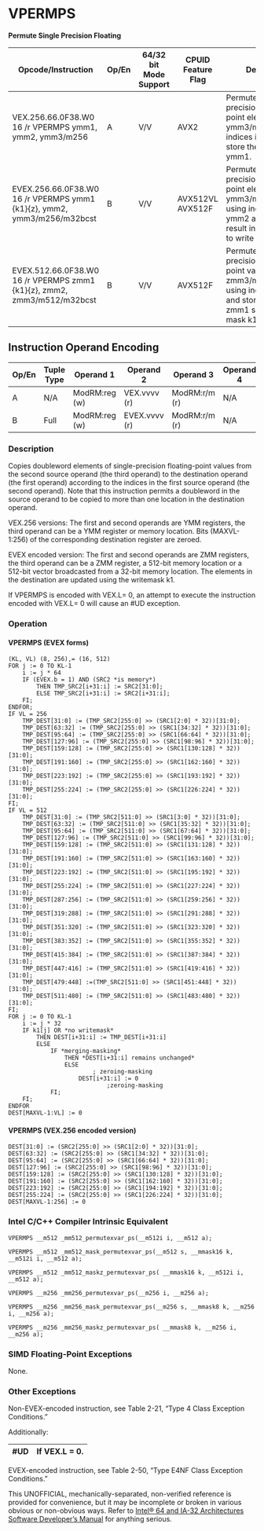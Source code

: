 # VPERMPS

**Permute Single Precision Floating**

| Opcode/Instruction                                                      | Op/En | 64/32 bit Mode Support | CPUID Feature Flag | Description                                                                                                                                        |
| ----------------------------------------------------------------------- | ----- | ---------------------- | ------------------ | -------------------------------------------------------------------------------------------------------------------------------------------------- |
| VEX.256.66.0F38.W0 16 /r VPERMPS ymm1, ymm2, ymm3/m256                  | A     | V/V                    | AVX2               | Permute single-precision floating-point elements in ymm3/m256 using indices in ymm2 and store the result in ymm1.                                  |
| EVEX.256.66.0F38.W0 16 /r VPERMPS ymm1 {k1}{z}, ymm2, ymm3/m256/m32bcst | B     | V/V                    | AVX512VL AVX512F   | Permute single-precision floating-point elements in ymm3/m256/m32bcst using indexes in ymm2 and store the result in ymm1 subject to write mask k1. |
| EVEX.512.66.0F38.W0 16 /r VPERMPS zmm1 {k1}{z}, zmm2, zmm3/m512/m32bcst | B     | V/V                    | AVX512F            | Permute single-precision floating-point values in zmm3/m512/m32bcst using indices in zmm2 and store the result in zmm1 subject to write mask k1.   |

## Instruction Operand Encoding

| Op/En | Tuple Type | Operand 1     | Operand 2     | Operand 3     | Operand 4 |
| ----- | ---------- | ------------- | ------------- | ------------- | --------- |
| A     | N/A        | ModRM:reg (w) | VEX.vvvv (r)  | ModRM:r/m (r) | N/A       |
| B     | Full       | ModRM:reg (w) | EVEX.vvvv (r) | ModRM:r/m (r) | N/A       |

### Description

Copies doubleword elements of single-precision floating-point values from the second source operand (the third operand) to the destination operand (the first operand) according to the indices in the first source operand (the second operand). Note that this instruction permits a doubleword in the source operand to be copied to more than one location in the destination operand.

VEX.256 versions: The first and second operands are YMM registers, the third operand can be a YMM register or memory location. Bits (MAXVL-1:256) of the corresponding destination register are zeroed.

EVEX encoded version: The first and second operands are ZMM registers, the third operand can be a ZMM register, a 512-bit memory location or a 512-bit vector broadcasted from a 32-bit memory location. The elements in the destination are updated using the writemask k1.

If VPERMPS is encoded with VEX.L= 0, an attempt to execute the instruction encoded with VEX.L= 0 will cause an #​​​UD exception.

### Operation

#### VPERMPS (EVEX forms)

```
(KL, VL) (8, 256),= (16, 512)
FOR j := 0 TO KL-1
    i := j * 64
    IF (EVEX.b = 1) AND (SRC2 *is memory*)
        THEN TMP_SRC2[i+31:i] := SRC2[31:0];
        ELSE TMP_SRC2[i+31:i] := SRC2[i+31:i];
    FI;
ENDFOR;
IF VL = 256
    TMP_DEST[31:0] := (TMP_SRC2[255:0] >> (SRC1[2:0] * 32))[31:0];
    TMP_DEST[63:32] := (TMP_SRC2[255:0] >> (SRC1[34:32] * 32))[31:0];
    TMP_DEST[95:64] := (TMP_SRC2[255:0] >> (SRC1[66:64] * 32))[31:0];
    TMP_DEST[127:96] := (TMP_SRC2[255:0] >> (SRC1[98:96] * 32))[31:0];
    TMP_DEST[159:128] := (TMP_SRC2[255:0] >> (SRC1[130:128] * 32))[31:0];
    TMP_DEST[191:160] := (TMP_SRC2[255:0] >> (SRC1[162:160] * 32))[31:0];
    TMP_DEST[223:192] := (TMP_SRC2[255:0] >> (SRC1[193:192] * 32))[31:0];
    TMP_DEST[255:224] := (TMP_SRC2[255:0] >> (SRC1[226:224] * 32))[31:0];
FI;
IF VL = 512
    TMP_DEST[31:0] := (TMP_SRC2[511:0] >> (SRC1[3:0] * 32))[31:0];
    TMP_DEST[63:32] := (TMP_SRC2[511:0] >> (SRC1[35:32] * 32))[31:0];
    TMP_DEST[95:64] := (TMP_SRC2[511:0] >> (SRC1[67:64] * 32))[31:0];
    TMP_DEST[127:96] := (TMP_SRC2[511:0] >> (SRC1[99:96] * 32))[31:0];
    TMP_DEST[159:128] := (TMP_SRC2[511:0] >> (SRC1[131:128] * 32))[31:0];
    TMP_DEST[191:160] := (TMP_SRC2[511:0] >> (SRC1[163:160] * 32))[31:0];
    TMP_DEST[223:192] := (TMP_SRC2[511:0] >> (SRC1[195:192] * 32))[31:0];
    TMP_DEST[255:224] := (TMP_SRC2[511:0] >> (SRC1[227:224] * 32))[31:0];
    TMP_DEST[287:256] := (TMP_SRC2[511:0] >> (SRC1[259:256] * 32))[31:0];
    TMP_DEST[319:288] := (TMP_SRC2[511:0] >> (SRC1[291:288] * 32))[31:0];
    TMP_DEST[351:320] := (TMP_SRC2[511:0] >> (SRC1[323:320] * 32))[31:0];
    TMP_DEST[383:352] := (TMP_SRC2[511:0] >> (SRC1[355:352] * 32))[31:0];
    TMP_DEST[415:384] := (TMP_SRC2[511:0] >> (SRC1[387:384] * 32))[31:0];
    TMP_DEST[447:416] := (TMP_SRC2[511:0] >> (SRC1[419:416] * 32))[31:0];
    TMP_DEST[479:448] :=(TMP_SRC2[511:0] >> (SRC1[451:448] * 32))[31:0];
    TMP_DEST[511:480] := (TMP_SRC2[511:0] >> (SRC1[483:480] * 32))[31:0];
FI;
FOR j := 0 TO KL-1
    i := j * 32
    IF k1[j] OR *no writemask*
        THEN DEST[i+31:i] := TMP_DEST[i+31:i]
        ELSE
            IF *merging-masking*
                THEN *DEST[i+31:i] remains unchanged*
                ELSE
                        ; zeroing-masking
                    DEST[i+31:i] := 0
                            ;zeroing-masking
            FI;
    FI;
ENDFOR
DEST[MAXVL-1:VL] := 0

```

#### VPERMPS (VEX.256 encoded version)

```
DEST[31:0] := (SRC2[255:0] >> (SRC1[2:0] * 32))[31:0];
DEST[63:32] := (SRC2[255:0] >> (SRC1[34:32] * 32))[31:0];
DEST[95:64] := (SRC2[255:0] >> (SRC1[66:64] * 32))[31:0];
DEST[127:96] := (SRC2[255:0] >> (SRC1[98:96] * 32))[31:0];
DEST[159:128] := (SRC2[255:0] >> (SRC1[130:128] * 32))[31:0];
DEST[191:160] := (SRC2[255:0] >> (SRC1[162:160] * 32))[31:0];
DEST[223:192] := (SRC2[255:0] >> (SRC1[194:192] * 32))[31:0];
DEST[255:224] := (SRC2[255:0] >> (SRC1[226:224] * 32))[31:0];
DEST[MAXVL-1:256] := 0

```

### Intel C/C++ Compiler Intrinsic Equivalent

```
VPERMPS __m512 _mm512_permutexvar_ps(__m512i i, __m512 a);

```

```
VPERMPS __m512 _mm512_mask_permutexvar_ps(__m512 s, __mmask16 k, __m512i i, __m512 a);

```

```
VPERMPS __m512 _mm512_maskz_permutexvar_ps( __mmask16 k, __m512i i, __m512 a);

```

```
VPERMPS __m256 _mm256_permutexvar_ps(__m256 i, __m256 a);

```

```
VPERMPS __m256 _mm256_mask_permutexvar_ps(__m256 s, __mmask8 k, __m256 i, __m256 a);

```

```
VPERMPS __m256 _mm256_maskz_permutexvar_ps( __mmask8 k, __m256 i, __m256 a);

```

### SIMD Floating-Point Exceptions

None.

### Other Exceptions

Non-EVEX-encoded instruction, see Table 2-21, “Type 4 Class Exception Conditions.”

Additionally:

| #​​​UD | If VEX.L = 0. |
| ------ | ------------- |

EVEX-encoded instruction, see Table 2-50, “Type E4NF Class Exception Conditions.”

This UNOFFICIAL, mechanically-separated, non-verified reference is provided for convenience, but it may be
incomplete or broken in various obvious or non-obvious
ways. Refer to [Intel® 64 and IA-32 Architectures Software Developer’s Manual](https://software.intel.com/en-us/download/intel-64-and-ia-32-architectures-sdm-combined-volumes-1-2a-2b-2c-2d-3a-3b-3c-3d-and-4) for anything serious.
